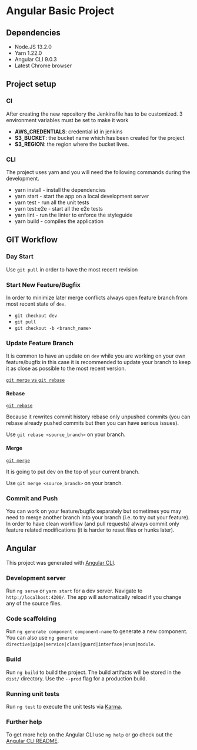 # Angular Basic Project

## Dependencies

- Node.JS 13.2.0
- Yarn 1.22.0
- Angular CLI 9.0.3
- Latest Chrome browser

## Project setup

### CI

After creating the new repository the Jenkinsfile has to be customized.
3 environment variables must be set to make it work

- **AWS_CREDENTIALS**: credential id in jenkins
- **S3_BUCKET**: the bucket name which has been created for the project
- **S3_REGION**: the region where the bucket lives.

### CLI

The project uses yarn and you will need the following commands during the
development.

- yarn install - install the dependencies
- yarn start - start the app on a local development server
- yarn test - run all the unit tests
- yarn test:e2e - start all the e2e tests
- yarn lint - run the linter to enforce the styleguide
- yarn build - compiles the application

## GIT Workflow

### Day Start

Use `git pull` in order to have the most recent revision

### Start New Feature/Bugfix

In order to minimize later merge conflicts always open feature branch from most
recent state of `dev`.

- `git checkout dev`
- `git pull`
- `git checkout -b <branch_name>`

### Update Feature Branch

It is common to have an update on `dev` while you are working on your own
feature/bugfix in this case it is recommended to update your branch to keep it
as close as possible to the most recent version.

[`git merge` vs `git rebase`](https://www.atlassian.com/git/tutorials/merging-vs-rebasing)

#### Rebase

[`git rebase`](https://www.atlassian.com/git/tutorials/rewriting-history/git-rebase)

Because it rewrites commit history rebase only unpushed commits (you can rebase
already pushed commits but then you can have serious issues).

Use `git rebase <source_branch>` on your branch.

#### Merge

[`git merge`](https://www.atlassian.com/git/tutorials/using-branches/git-merge)

It is going to put dev on the top of your current branch.

Use `git merge <source_branch>` on your branch.

### Commit and Push

You can work on your feature/bugfix separately but sometimes you may need to
merge another branch into your branch (i.e. to try out your feature). In order
to have clean workflow (and pull requests) always commit only feature related
modifications (it is harder to reset files or hunks later).

## Angular

This project was generated with [Angular CLI](https://github.com/angular/angular-cli).

### Development server

Run `ng serve` or `yarn start` for a dev server. Navigate to
`http://localhost:4200/`. The app will automatically reload if you change any of
the source files.

### Code scaffolding

Run `ng generate component component-name` to generate a new component. You can
also use `ng generate directive|pipe|service|class|guard|interface|enum|module`.

### Build

Run `ng build` to build the project. The build artifacts will be stored in the
`dist/` directory. Use the `--prod` flag for a production build.

### Running unit tests

Run `ng test` to execute the unit tests via [Karma](https://karma-runner.github.io).

### Further help

To get more help on the Angular CLI use `ng help` or go check out the
[Angular CLI README](https://github.com/angular/angular-cli/blob/master/README.md).
